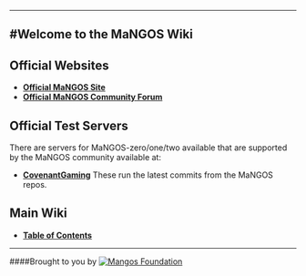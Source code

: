 ----
#Welcome to the MaNGOS Wiki
----
**Official Websites**
----

* [**Official MaNGOS Site**](http://getmangos.com/)  
* [**Official MaNGOS Community Forum**](http://community.getmangos.co.uk/)  

**Official Test Servers**  
----

There are servers for MaNGOS-zero/one/two available that are supported by the MaNGOS community available at:
* [**CovenantGaming**](http://www.covenantgaming.com/)
These run the latest commits from the MaNGOS repos.


**Main Wiki**
----

* [**Table of Contents**](http://github.com/mangoswiki/Wiki/wiki/Home)  

---
####Brought to you by [![Mangos Foundation](http://getmangos.com/assets/img/home/mangos_foundation.png)](http://getmangos.com/)
